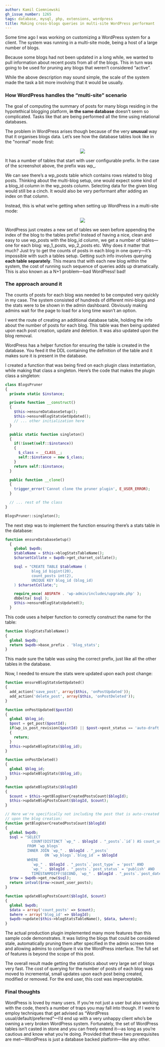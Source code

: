```yaml
---
author: Kamil Ciemniewski
gh_issue_number: 1265
tags: database, mysql, php, extensions, wordpress
title: Making cross-blogs queries in multi-site WordPress performant
---
```


Some time ago I was working on customizing a WordPress system for a client. The system was running in a multi-site mode, being a host of a large number of blogs.

Because some blogs had not been updated in a long while, we wanted to pull information about recent posts from all of the blogs. This in turn was going to be used for pruning any blogs that weren’t considered “active”.

While the above description may sound simple, the scale of the system made the task a bit more involving that it would be usually.

### How WordPress handles the “multi-site” scenario

The goal of computing the summary of posts for many blogs residing in the hypotethical blogging platform, **in the same database** doesn’t seem so complicated. Tasks like that are being performed all the time using relational databases.

The problem in WordPress arises though because of the very **unusual** way that it organises blogs data. Let’s see how the database tables look like in the "normal" mode first:

<div class="separator" style="clear: both; text-align: center;"><a href="/blog/2016/11/02/making-cross-blogs-queries-in-multi/image-0.png" imageanchor="1" style="margin-left: 1em; margin-right: 1em;"><img border="0" src="/blog/2016/11/02/making-cross-blogs-queries-in-multi/image-0.png"/></a></div>

It has a number of tables that start with user configurable prefix. In the case of the screenshot above, the prefix was wp_.

We can see there’s a wp_posts table which contains rows related to blog posts. Thinking about the multi-blog setup, one would expect some kind of a blog_id column in the wp_posts column. Selecting data for the given blog would still be a cinch. It would also be very performant after adding an index on that column.

Instead, this is what we’re getting when setting up WordPress in a multi-site mode:

<div class="separator" style="clear: both; text-align: center;"><a href="/blog/2016/11/02/making-cross-blogs-queries-in-multi/image-1.png" imageanchor="1" style="margin-left: 1em; margin-right: 1em;"><img border="0" src="/blog/2016/11/02/making-cross-blogs-queries-in-multi/image-1.png"/></a></div>

WordPress just creates a new set of tables we seen before appending the index of the blog to the tables prefix! Instead of having a nice, clean and easy to use wp_posts with the blog_id column, we get a number of tables—​one for each blog: wp_1_posts, wp_2_posts etc. Why does it matter that much? Just try to get the counts of posts in each blog in one query—​it’s impossible with such a tables setup. Getting such info involves querying **each table separately**. This means that with each new blog within the system, the cost of running such sequence of queries adds up dramatically. This is also known as a N+1 problem—​bad WordPress! bad!

### The approach around it

The counts of posts for each blog was needed to be computed very quickly in my case. The system consisted of hundreds of different mini-blogs and the stats were to be shown in the admin dashboard. Obviously making admins wait for the page to load for a long time wasn’t an option.

I went the route of creating an additional database table, holding the info about the number of posts for each blog. This table was then being updated upon each post creation, update and deletion. It was also updated upon the blog removal.

WordPress has a helper function for ensuring the table is created in the database. You feed it the DDL containing the definition of the table and it makes sure it is present in the database.

I created a function that was being fired on each plugin class instantiation, while making that class a singleton. Here’s the code that makes the plugin class a singleton:

```php
class BlogsPruner
{
  private static $instance;

  private function __construct()
  {
    $this->ensureDatabaseSetup();
    $this->ensureBlogStatsGetUpdated();
    // ... other initialization here
  }

  public static function singleton()
  {
    if(!isset(self::$instance))
    {
      $_class = __CLASS__;
      self::$instance = new $_class;
    }
    return self::$instance;
  }

  public function __clone()
  {
    trigger_error('Cannot clone the pruner plugin', E_USER_ERROR);
  }

  // ... rest of the class
}

BlogsPruner::singleton();
```
The next step was to implement the function ensuring there’s a stats table in the database:

```php
function ensureDatabaseSetup()
  {
    global $wpdb;
    $tableName = $this->blogStatsTableName();
    $charsetCollate = $wpdb->get_charset_collate();

    $sql = "CREATE TABLE $tableName (
            blog_id bigint(20),
            count_posts int(2),
            UNIQUE KEY blog_id (blog_id)
    ) $charsetCollate;";

    require_once( ABSPATH . 'wp-admin/includes/upgrade.php' );
    dbDelta( $sql );
    $this->ensureBlogStatsUpdated();
  }
```
This code uses a helper function to correctly construct the name for the table:

```php
function blogStatsTableName()
{
  global $wpdb;
  return $wpdb->base_prefix . 'blog_stats';
}
```
This made sure the table was using the correct prefix, just like all the other tables in the database.

Now, I needed to ensure the stats were updated upon each post change:

```php
function ensureBlogStatsGetUpdated()
{
  add_action('save_post', array($this, 'onPostUpdated'));
  add_action('delete_post', array($this, 'onPostDeleted'));
}

function onPostUpdated($postId)
{
  global $blog_id;
  $post = get_post($postId);
  if(wp_is_post_revision($postId) || $post->post_status == 'auto-draft')
  {
    return;
  }
  $this->updateBlogStats($blog_id);
}

function onPostDeleted()
{
  global $blog_id;
  $this->updateBlogStats($blog_id);
}

function updateBlogStats($blogId)
{
  $count = $this->getBlogUserCreatedPostsCount($blogId);
  $this->updateBlogPostsCount($blogId, $count);
}

// Here we're specifically not including the post that is auto-created
// upon the blog creation:
function getBlogUserCreatedPostsCount($blogId)
{
  global $wpdb;
  $sql = "SELECT
            COUNT(DISTINCT `wp_" . $blogId . "_posts`.`id`) AS count_user_posts
          FROM `wp_blogs`
          INNER JOIN `wp_" . $blogId . "_posts`
                  ON `wp_blogs`.`blog_id` = $blogId
          WHERE
            `wp_" . $blogId . "_posts`.`post_type` = 'post' AND
            `wp_" . $blogId . "_posts`.`post_status` = 'publish' AND
            TIMESTAMPDIFF(SECOND, `wp_" . $blogId . "_posts`.`post_date`, `wp_blogs`.`last_updated`) > 60";
  $row = $wpdb->get_row($sql);
  return intval($row->count_user_posts);
}

function updateBlogPostsCount($blogId, $count)
{
  global $wpdb;
  $data = array('count_posts' => $count);
  $where = array('blog_id' => $blogId);
  $wpdb->update($this->blogStatsTableName(), $data, $where);
}
```
The actual production plugin implemented many more features than this sample code demonstrates. It was listing the blogs that could be considered stale, automatically pruning them after specified in the admin screen time and allowing admins to configure it via the WordPress interface. The full set of features is beyond the scope of this post.

The overall result made getting the statistics about very large set of blogs very fast. The cost of querying for the number of posts of each blog was moved to incremental, small updates upon each post being created, modified or removed. For the end user, this cost was imperceptable.

### Final thoughts

WordPress is loved by many users. If you’re not just a user but also working with the code, there’s a number of traps you may fall into though. If I were to employ techniques that get advised as “WordPress usual/default/preferred”—​I’d end up with a very unhappy client who’s be owning a very broken WordPress system. Fortunately, the set of WordPress tables isn’t casted in stone and you can freely extend it—​as long as you’re cautious and know what you’re doing. Provided that these two prerequisites are met—​WordPress is just a database backed platform—​like any other.
